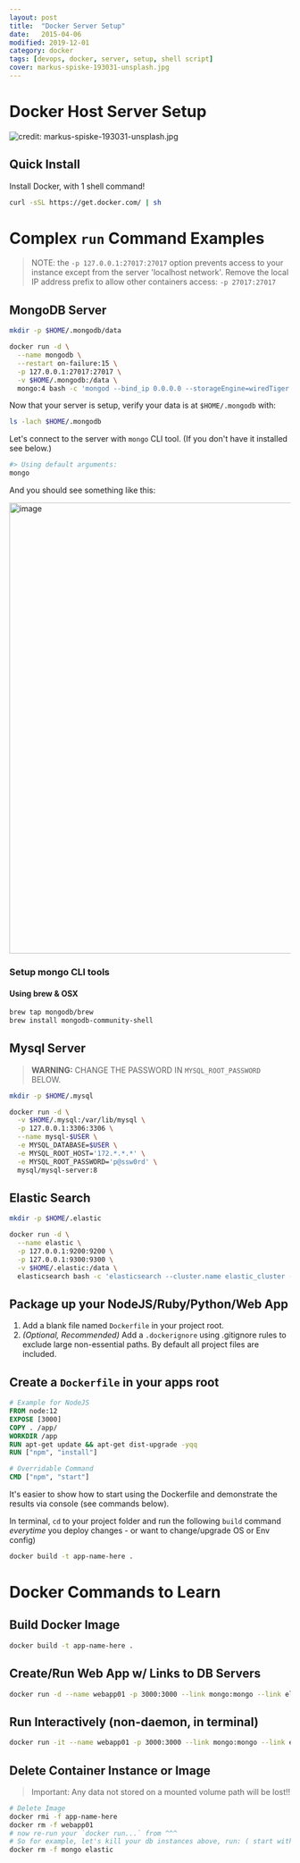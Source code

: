 ```yaml
---
layout: post
title:  "Docker Server Setup"
date:   2015-04-06
modified: 2019-12-01
category: docker
tags: [devops, docker, server, setup, shell script]
cover: markus-spiske-193031-unsplash.jpg
---
```


# Docker **Host Server** Setup

![credit: markus-spiske-193031-unsplash.jpg](markus-spiske-193031-unsplash.jpg)

## Quick Install

Install Docker, with 1 shell command!

~~~sh
curl -sSL https://get.docker.com/ | sh
~~~

# Complex `run` Command Examples

> NOTE: the `-p 127.0.0.1:27017:27017` option prevents access to your instance except from the server 'localhost network'.
> Remove the local IP address prefix to allow other containers access: `-p 27017:27017`

## MongoDB Server

~~~sh
mkdir -p $HOME/.mongodb/data

docker run -d \
  --name mongodb \
  --restart on-failure:15 \
  -p 127.0.0.1:27017:27017 \
  -v $HOME/.mongodb:/data \
  mongo:4 bash -c 'mongod --bind_ip 0.0.0.0 --storageEngine=wiredTiger'
~~~

Now that your server is setup, verify your data is at `$HOME/.mongodb` with:

```sh
ls -lach $HOME/.mongodb
```

Let's connect to the server with `mongo` CLI tool. (If you don't have it installed see below.)

```sh
#> Using default arguments:
mongo
```

And you should see something like this:

<img width="807" alt="image" src="https://user-images.githubusercontent.com/397632/68092978-2ac57a80-fe4e-11e9-9b15-d365da0b4637.png">


### Setup mongo CLI tools

#### Using brew & OSX

```sh
brew tap mongodb/brew
brew install mongodb-community-shell
```


## Mysql Server

> **WARNING:** CHANGE THE PASSWORD IN `MYSQL_ROOT_PASSWORD` BELOW.

```sh
mkdir -p $HOME/.mysql

docker run -d \
  -v $HOME/.mysql:/var/lib/mysql \
  -p 127.0.0.1:3306:3306 \
  --name mysql-$USER \
  -e MYSQL_DATABASE=$USER \
  -e MYSQL_ROOT_HOST='172.*.*.*' \
  -e MYSQL_ROOT_PASSWORD='p@ssw0rd' \
  mysql/mysql-server:8
```

## Elastic Search

~~~sh
mkdir -p $HOME/.elastic

docker run -d \
  --name elastic \
  -p 127.0.0.1:9200:9200 \
  -p 127.0.0.1:9300:9300 \
  -v $HOME/.elastic:/data \
  elasticsearch bash -c 'elasticsearch --cluster.name elastic_cluster --node.name elastic01 --path.data /data/elastic-data --path.logs /data/elastic-logs '
~~~


## Package up your NodeJS/Ruby/Python/Web App

1. Add a blank file named `Dockerfile` in your project root.
1. _(Optional, Recommended)_ Add a `.dockerignore` using .gitignore rules to exclude large non-essential paths. By default all project files are included.

## Create a `Dockerfile` in your apps root

~~~dockerfile
# Example for NodeJS
FROM node:12
EXPOSE [3000]
COPY . /app/
WORKDIR /app
RUN apt-get update && apt-get dist-upgrade -yqq
RUN ["npm", "install"]

# Overridable Command
CMD ["npm", "start"]
~~~

It's easier to show how to start using the Dockerfile and demonstrate the results via console (see commands below).

In terminal, `cd` to your project folder and run the following `build` command _everytime_ you deploy changes - or want to change/upgrade OS or Env config)

```sh
docker build -t app-name-here .
```


# Docker Commands to Learn

## Build Docker Image

~~~sh
docker build -t app-name-here .
~~~

## Create/Run Web App w/ Links to DB Servers

~~~sh
docker run -d --name webapp01 -p 3000:3000 --link mongo:mongo --link elastic:elastic app-name-here
~~~

## Run Interactively (non-daemon, in terminal)

~~~sh
docker run -it --name webapp01 -p 3000:3000 --link mongo:mongo --link elastic:elastic app-name-here bash
~~~

## Delete Container Instance or Image

> Important: Any data not stored on a mounted volume path will be lost!!

~~~sh
# Delete Image
docker rmi -f app-name-here
docker rm -f webapp01
# now re-run your `docker run...` from ^^^
# So for example, let's kill your db instances above, run: ( start with something like `docker stop {mongo,elastic}` )
docker rm -f mongo elastic
~~~


<!--

## Optional Config & Monitoring Tools

~~~sh
# Debian/BSD Requirements / Updates + monitoring tools: atop & htop
apt-get update && apt-get install -y vim-nox git-core curl atop htop build-essential libssl-dev linux-image-amd64 linux-headers-amd64 sudo

# OSX, Debian & RHEL: Host OS Tuning
sysctl -w vm.max_map_count=262144

# Updates Profile init scripts before appending new scripts below
mkdir ~/backups
cp ~/.bash* ~/backups/

# Debian/BSD:  Append Shell Environment Shortcuts + XTERM Colors
curl -o- https://raw.githubusercontent.com/justsml/system-setup-tools/master/modules/vim-update.sh | bash

curl -sSL https://raw.githubusercontent.com/justsml/system-setup-tools/master/home-scripts/.bashrc >> ~/.bashrc
curl -sSL https://raw.githubusercontent.com/justsml/system-setup-tools/master/home-scripts/.bash_aliases >> ~/.bash_aliases

# Read into current shell (login steps already missed the aliases file)
source ~/.bashrc

# Docker pre reqs
# sudo apt-get install -y linux-image-virtual linux-image-extra-virtual
~~~

> Only for SELinux Enabled Systems

~~~sh
# SELinux fixes (optional)
# chcon -Rt svirt_sandbox_file_t /mongodb
# chcon -Rt svirt_sandbox_file_t /elastic
~~~

-->


